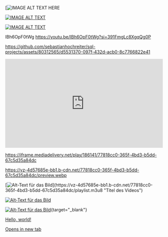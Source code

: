 [![IMAGE ALT TEXT HERE](https://img.youtube.com/vi/IBh6OpF0tWg)

[![IMAGE ALT TEXT](http://img.youtube.com/vi/IBh6OpF0tWg/0.jpg)](http://www.youtube.com/watch?v=IBh6OpF0tWg "Video Title")

[![IMAGE ALT TEXT](http://img.youtube.com/vi/IBh6OpF0tWg/maxresdefault.jpg)](http://www.youtube.com/watch?v=IBh6OpF0tWg "Video Title")

IBh6OpF0tWg
https://youtu.be/IBh6OpF0tWg?si=391FmgLc8XgqQg0P


https://github.com/sebastianhochreiter/sql-projects/assets/80312565/d5531370-097f-432d-acb0-8c7766822e41

<div style="position:relative;padding-top:56.25%;"><iframe src="https://iframe.mediadelivery.net/embed/186141/77818cc0-365f-4bd3-b5dd-67c5d35a84dc?autoplay=false&loop=false&muted=false&preload=true&responsive=true" loading="lazy" style="border:0;position:absolute;top:0;height:100%;width:100%;" allow="accelerometer;gyroscope;autoplay;encrypted-media;picture-in-picture;" allowfullscreen="true"></iframe></div>

https://iframe.mediadelivery.net/play/186141/77818cc0-365f-4bd3-b5dd-67c5d35a84dc


https://vz-4d57685e-bb1.b-cdn.net/77818cc0-365f-4bd3-b5dd-67c5d35a84dc/preview.webp

[![Alt-Text für das Bild]([https://vz-4d57685e-bb1.b-cdn.net/77818cc0-365f-4bd3-b5dd-67c5d35a84dc/thumbnail_22ffabdb.jpg](https://vz-4d57685e-bb1.b-cdn.net/77818cc0-365f-4bd3-b5dd-67c5d35a84dc/thumbnail_22ffabdb.jpg))](https://vz-4d57685e-bb1.b-cdn.net/77818cc0-365f-4bd3-b5dd-67c5d35a84dc/playlist.m3u8 "Titel des Videos")

[![Alt-Text für das Bild](https://vz-4d57685e-bb1.b-cdn.net/77818cc0-365f-4bd3-b5dd-67c5d35a84dc/thumbnail_22ffabdb.jpg)](https://iframe.mediadelivery.net/play/186141/77818cc0-365f-4bd3-b5dd-67c5d35a84dc "Titel des Videos")

[![Alt-Text für das Bild](https://img.youtube.com/vi/IBh6OpF0tWg/maxresdefault.jpg)](https://www.youtube.com/watch?v=IBh6OpF0tWg "Titel des Videos"){target="_blank"}

<a href="http://example.com/" target="_blank">Hello, world!</a>

<a href="placeholder.com" target="_blank">Opens in new tab</a>

